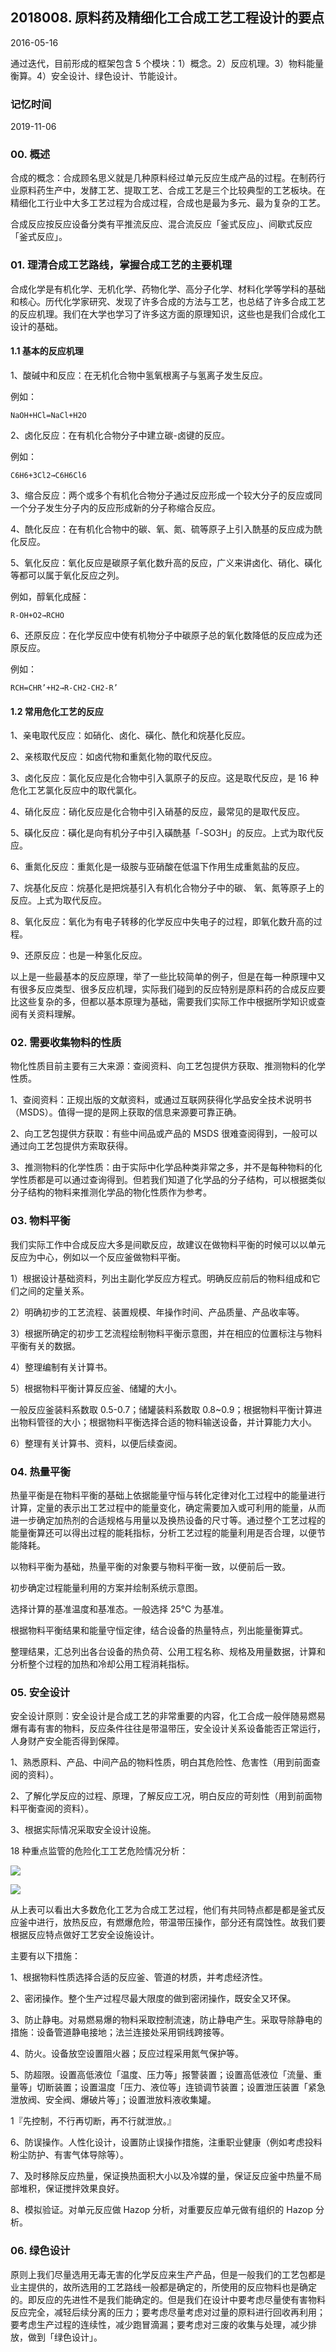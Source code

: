 ## 2018008. 原料药及精细化工合成工艺工程设计的要点

2016-05-16

通过迭代，目前形成的框架包含 5 个模块：1）概念。2）反应机理。3）物料能量衡算。4）安全设计、绿色设计、节能设计。

### 记忆时间

2019-11-06

### 00. 概述

合成的概念：合成顾名思义就是几种原料经过单元反应生成产品的过程。在制药行业原料药生产中，发酵工艺、提取工艺、合成工艺是三个比较典型的工艺板块。在精细化工行业中大多工艺过程为合成过程，合成也是最为多元、最为复杂的工艺。

合成反应按反应设备分类有平推流反应、混合流反应「釜式反应」、间歇式反应「釜式反应」。
   
### 01. 理清合成工艺路线，掌握合成工艺的主要机理

合成化学是有机化学、无机化学、药物化学、高分子化学、材料化学等学科的基础和核心。历代化学家研究、发现了许多合成的方法与工艺，也总结了许多合成工艺的反应机理。我们在大学也学习了许多这方面的原理知识，这些也是我们合成化工设计的基础。

#### 1.1 基本的反应机理

1、酸碱中和反应：在无机化合物中氢氧根离子与氢离子发生反应。

例如：

	NaOH+HCl=NaCl+H2O

2、卤化反应：在有机化合物分子中建立碳-卤键的反应。

例如：

	C6H6+3Cl2→C6H6Cl6

3、缩合反应：两个或多个有机化合物分子通过反应形成一个较大分子的反应或同一个分子发生分子内的反应形成新的分子称缩合反应。

4、酰化反应：在有机化合物中的碳、氧、氮、硫等原子上引入酰基的反应成为酰化反应。

5、氧化反应：氧化反应是碳原子氧化数升高的反应，广义来讲卤化、硝化、磺化等都可以属于氧化反应之列。

例如，醇氧化成醛：

	R-OH+O2→RCHO

6、还原反应：在化学反应中使有机物分子中碳原子总的氧化数降低的反应成为还原反应。

例如：

	RCH=CHR’+H2→R-CH2-CH2-R’

#### 1.2 常用危化工艺的反应

1、亲电取代反应：如硝化、卤化、磺化、酰化和烷基化反应。

2、亲核取代反应：如卤代物和重氮化物的取代反应。

3、卤化反应：氯化反应是化合物中引入氯原子的反应。这是取代反应，是 16 种危化工艺氯化反应中的取代氯化。

4、硝化反应：硝化反应是化合物中引入硝基的反应，最常见的是取代反应。

5、磺化反应：磺化是向有机分子中引入磺酰基「-SO3H」的反应。上式为取代反应。

6、重氮化反应：重氮化是一级胺与亚硝酸在低温下作用生成重氮盐的反应。

7、烷基化反应：烷基化是把烷基引入有机化合物分子中的碳、 氧、氮等原子上的反应。上式为取代反应。

8、氧化反应：氧化为有电子转移的化学反应中失电子的过程，即氧化数升高的过程。

9、还原反应：也是一种氢化反应。

以上是一些最基本的反应原理，举了一些比较简单的例子，但是在每一种原理中又有很多反应类型、很多反应机理，实际我们碰到的反应特别是原料药的合成反应要比这些复杂的多，但都以基本原理为基础，需要我们实际工作中根据所学知识或查阅有关资料理解。

### 02. 需要收集物料的性质

物化性质目前主要有三大来源：查阅资料、向工艺包提供方获取、推测物料的化学性质。

1、查阅资料：正规出版的文献资料，或通过互联网获得化学品安全技术说明书（MSDS）。值得一提的是网上获取的信息来源要可靠正确。

2、向工艺包提供方获取：有些中间品或产品的 MSDS 很难查阅得到，一般可以通过向工艺包提供方索取获得。

3、推测物料的化学性质：由于实际中化学品种类非常之多，并不是每种物料的化学性质都是可以通过查询得到。但若我们知道了化学品的分子结构，可以根据类似分子结构的物料来推测化学品的物化性质作为参考。

### 03. 物料平衡

我们实际工作中合成反应大多是间歇反应，故建议在做物料平衡的时候可以以单元反应为中心，例如以一个反应釜做物料平衡。

1）根据设计基础资料，列出主副化学反应方程式。明确反应前后的物料组成和它们之间的定量关系。

2）明确初步的工艺流程、装置规模、年操作时间、产品质量、产品收率等。

3）根据所确定的初步工艺流程绘制物料平衡示意图，并在相应的位置标注与物料平衡有关的数据。

4）整理编制有关计算书。

5）根据物料平衡计算反应釜、储罐的大小。

一般反应釜装料系数取 0.5-0.7；储罐装料系数取 0.8~0.9；根据物料平衡计算进出物料管径的大小；根据物料平衡选择合适的物料输送设备，并计算能力大小。

6）整理有关计算书、资料，以便后续查阅。

### 04. 热量平衡

热量平衡是在物料平衡的基础上依据能量守恒与转化定律对化工过程中的能量进行计算，定量的表示出工艺过程中的能量变化，确定需要加入或可利用的能量，从而进一步确定加热剂的合适规格与用量以及换热设备的尺寸等。通过整个工艺过程的能量衡算还可以得出过程的能耗指标，分析工艺过程的能量利用是否合理，以便节能降耗。

以物料平衡为基础，热量平衡的对象要与物料平衡一致，以便前后一致。

初步确定过程能量利用的方案并绘制系统示意图。

选择计算的基准温度和基准态。一般选择 25℃ 为基准。

根据物料平衡结果和能量守恒定律，结合设备的热量特点，列出能量衡算式。

整理结果，汇总列出各台设备的热负荷、公用工程名称、规格及用量数据，计算和分析整个过程的加热和冷却公用工程消耗指标。

### 05. 安全设计

安全设计原则：安全设计是合成工艺的非常重要的内容，化工合成一般伴随易燃易爆有毒有害的物料，反应条件往往是带温带压，安全设计关系设备能否正常运行，人身财产安全能否得到保障。

1、熟悉原料、产品、中间产品的物料性质，明白其危险性、危害性（用到前面查阅的资料）。

2、了解化学反应的过程、原理，了解反应工况，明白反应的苛刻性（用到前面物料平衡查阅的资料）。

3、根据实际情况采取安全设计设施。

18 种重点监管的危险化工工艺危险情况分析：

![](./res/2018020.PNG)

![](./res/2018021.PNG)

从上表可以看出大多数危化工艺为合成工艺过程，他们有共同特点都是都是釜式反应釜中进行，放热反应，有燃爆危险，带温带压操作，部分还有腐蚀性。故我们要根据反应特点做好工艺安全设施设计。

主要有以下措施：

1、根据物料性质选择合适的反应釜、管道的材质，并考虑经济性。

2、密闭操作。整个生产过程尽最大限度的做到密闭操作，既安全又环保。

3、防止静电。对易燃易爆的物料采取控制流速，防止静电产生。采取导除静电的措施：设备管道静电接地；法兰连接处采用铜线跨接等。

4、防火。设备放空设置阻火器；反应过程采用氮气保护等。

5、防超限。设置高低液位「温度、压力等」报警装置；设置高低液位「流量、重量等」切断装置；设置温度「压力、液位等」连锁调节装置；设置泄压装置「紧急泄放阀、安全阀、爆破片等」；设置泄放料液收集罐。

1『先控制，不行再切断，再不行就泄放。』

6、防误操作。人性化设计，设置防止误操作措施，注重职业健康（例如考虑投料粉尘防护、有害气体导除等）。

7、及时移除反应热量，保证换热面积大小以及冷媒的量，保证反应釜中热量不局部堆积，保证搅拌效果良好。

8、模拟验证。对单元反应做 Hazop 分析，对重要反应单元做有组织的 Hazop 分析。

### 06. 绿色设计

原则上我们尽量选用无毒无害的化学反应来生产产品，但是一般我们的工艺包都是业主提供的，故所选用的工艺路线一般都是确定的，所使用的反应物料也是确定的。即反应的先进性不是我们能确定的。但是我们在设计中要考虑尽量使有害物料反应完全，减轻后续分离的压力；要考虑尽量考虑对过量的原料进行回收再利用；要考虑生产过程的连续性，减少跑冒滴漏；要考虑对三废的收集与处理，减少排放，做到「绿色设计」。
